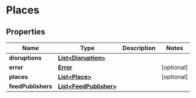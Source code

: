 
# Places

## Properties
Name | Type | Description | Notes
------------ | ------------- | ------------- | -------------
**disruptions** | [**List&lt;Disruption&gt;**](Disruption.md) |  | 
**error** | [**Error**](Error.md) |  |  [optional]
**places** | [**List&lt;Place&gt;**](Place.md) |  |  [optional]
**feedPublishers** | [**List&lt;FeedPublisher&gt;**](FeedPublisher.md) |  | 



